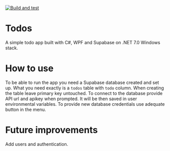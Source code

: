 [![Build and test](https://github.com/pvlv11/Todos/actions/workflows/dotnet-desktop.yml/badge.svg?branch=main)](https://github.com/pvlv11/Todos/actions/workflows/dotnet-desktop.yml)

# Todos
A simple todo app built with C#, WPF and Supabase on .NET 7.0 Windows stack.

# How to use
To be able to run the app you need a Supabase database created and set up. What you need exactly is a `todos` table with `todo` column. When creating the table leave primary key untouched.
To connect to the database provide API url and apikey when prompted. It will be then saved in user environmental variables.
To provide new database credentials use adequate button in the menu.

# Future improvements
Add users and authentication.
